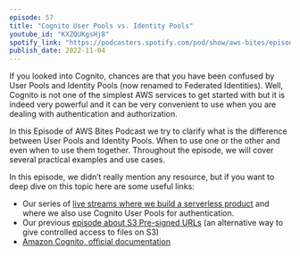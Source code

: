 ```yaml
---
episode: 57
title: "Cognito User Pools vs. Identity Pools"
youtube_id: "KXZQUKgsHj8"
spotify_link: "https://podcasters.spotify.com/pod/show/aws-bites/episodes/57--Cognito-User-Pools-vs--Identity-Pools-e1q6ojt"
publish_date: 2022-11-04
---
```


If you looked into Cognito, chances are that you have been confused by User Pools and Identity Pools (now renamed to Federated Identities). Well, Cognito is not one of the simplest AWS services to get started with but it is indeed very powerful and it can be very convenient to use when you are dealing with authentication and authorization.

In this Episode of AWS Bites Podcast we try to clarify what is the difference between User Pools and Identity Pools. When to use one or the other and even when to use them together. Throughout the episode, we will cover several practical examples and use cases.

In this episode, we didn’t really mention any resource, but if you want to deep dive on this topic here are some useful links:

- Our series of [live streams where we build a serverless product](https://www.youtube.com/watch?v=EfRElTYilyY&list=PLAWXFhe0N1vI1_z-06EzJ22pz95_gBrId) and where we also use Cognito User Pools for authentication.
- Our previous [episode about S3 Pre-signed URLs](https://www.youtube.com/watch?v=NDEWH0VTudg) (an alternative way to give controlled access to files on S3)
- [Amazon Cognito, official documentation](https://docs.aws.amazon.com/cognito/index.html)   
